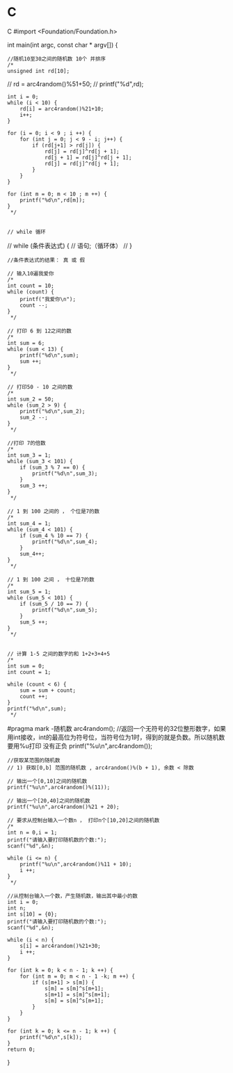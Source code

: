 # C
C 
#import <Foundation/Foundation.h>

int main(int argc, const char * argv[]) {
    
    
    //随机10至30之间的随机数 10个 并排序
    /*
    unsigned int rd[10];
//    rd = arc4random()%51+50;
//    printf("%d",rd);
    
    int i = 0;
    while (i < 10) {
        rd[i] = arc4random()%21+10;
        i++;
    }
    
    for (i = 0; i < 9 ; i ++) {
        for (int j = 0; j < 9 - i; j++) {
            if (rd[j+1] > rd[j]) {
                rd[j] = rd[j]^rd[j + 1];
                rd[j + 1] = rd[j]^rd[j + 1];
                rd[j] = rd[j]^rd[j + 1];
            }
        }
    }
    
    for (int m = 0; m < 10 ; m ++) {
        printf("%d\n",rd[m]);
    }
     */
    
    
    // while 循环
//    while (条件表达式) {
//        语句;（循环体）
//    }
    
    //条件表达式的结果： 真 或 假
    
    // 输入10遍我爱你
    /*
    int count = 10;
    while (count) {
        printf("我爱你\n");
        count --;
    }
     */
    
    // 打印 6 到 12之间的数
    /*
    int sum = 6;
    while (sum < 13) {
        printf("%d\n",sum);
        sum ++;
    }
     */
    
    // 打印50 - 10 之间的数
    /*
    int sum_2 = 50;
    while (sum_2 > 9) {
        printf("%d\n",sum_2);
        sum_2 --;
    }
     */

    //打印 7的倍数
    /*
    int sum_3 = 1;
    while (sum_3 < 101) {
        if (sum_3 % 7 == 0) {
            printf("%d\n",sum_3);
        }
        sum_3 ++;
    }
     */
    
    // 1 到 100 之间的 ， 个位是7的数
    /*
    int sum_4 = 1;
    while (sum_4 < 101) {
        if (sum_4 % 10 == 7) {
            printf("%d\n",sum_4);
        }
        sum_4++;
    }
     */
    
    // 1 到 100 之间 ， 十位是7的数
    /*
    int sum_5 = 1;
    while (sum_5 < 101) {
        if (sum_5 / 10 == 7) {
            printf("%d\n",sum_5);
        }
        sum_5 ++;
    }
     */
    
    
    // 计算 1-5 之间的数字的和 1+2+3+4+5
    /*
    int sum = 0;
    int count = 1;
    
    while (count < 6) {
        sum = sum + count;
        count ++;
    }
    printf("%d\n",sum);
     */
    
    
#pragma mark -随机数
    arc4random(); //返回一个无符号的32位整形数字，如果用int接收，int的最高位为符号位，当符号位为1时，得到的就是负数。所以随机数要用%u打印  没有正负
    printf("%u\n",arc4random());
    
    //获取某范围的随机数
    // 1) 获取[0,b] 范围的随机数 , arc4random()%(b + 1), 余数 < 除数
    
    // 输出一个[0,10]之间的随机数
    printf("%u\n",arc4random()%(11));
    
    // 输出一个[20,40]之间的随机数
    printf("%u\n",arc4random()%21 + 20);
    
    // 要求从控制台输入一个数n ， 打印n个[10,20]之间的随机数
    /*
    int n = 0,i = 1;
    printf("请输入要打印随机数的个数:");
    scanf("%d",&n);
    
    while (i <= n) {
        printf("%u\n",arc4random()%11 + 10);
        i ++;
    }
     */
    
    //从控制台输入一个数，产生随机数，输出其中最小的数
    int i = 0;
    int n;
    int s[10] = {0};
    printf("请输入要打印随机数的个数:");
    scanf("%d",&n);
    
    while (i < n) {
        s[i] = arc4random()%21+30;
        i ++;
    }
    
    for (int k = 0; k < n - 1; k ++) {
        for (int m = 0; m < n - 1 -k; m ++) {
            if (s[m+1] > s[m]) {
                s[m] = s[m]^s[m+1];
                s[m+1] = s[m]^s[m+1];
                s[m] = s[m]^s[m+1];
            }
        }
    }
    
    for (int k = 0; k <= n - 1; k ++) {
        printf("%d\n",s[k]);
    }
    return 0;
}

